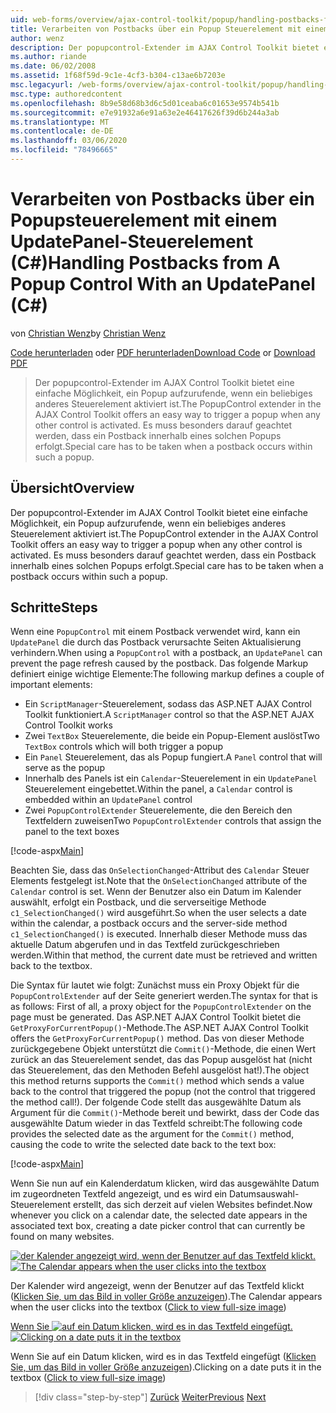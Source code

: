 ```yaml
---
uid: web-forms/overview/ajax-control-toolkit/popup/handling-postbacks-from-a-popup-control-with-an-updatepanel-cs
title: Verarbeiten von Postbacks über ein Popup Steuerelement mit einem Update Panel (C#) | Microsoft-Dokumentation
author: wenz
description: Der popupcontrol-Extender im AJAX Control Toolkit bietet eine einfache Möglichkeit, ein Popup aufzurufende, wenn ein beliebiges anderes Steuerelement aktiviert ist. Es muss besonders darauf geachtet werden...
ms.author: riande
ms.date: 06/02/2008
ms.assetid: 1f68f59d-9c1e-4cf3-b304-c13ae6b7203e
msc.legacyurl: /web-forms/overview/ajax-control-toolkit/popup/handling-postbacks-from-a-popup-control-with-an-updatepanel-cs
msc.type: authoredcontent
ms.openlocfilehash: 8b9e58d68b3d6c5d01ceaba6c01653e9574b541b
ms.sourcegitcommit: e7e91932a6e91a63e2e46417626f39d6b244a3ab
ms.translationtype: MT
ms.contentlocale: de-DE
ms.lasthandoff: 03/06/2020
ms.locfileid: "78496665"
---
```

# <a name="handling-postbacks-from-a-popup-control-with-an-updatepanel-c"></a><span data-ttu-id="aa38a-104">Verarbeiten von Postbacks über ein Popupsteuerelement mit einem UpdatePanel-Steuerelement (C#)</span><span class="sxs-lookup"><span data-stu-id="aa38a-104">Handling Postbacks from A Popup Control With an UpdatePanel (C#)</span></span>

<span data-ttu-id="aa38a-105">von [Christian Wenz](https://github.com/wenz)</span><span class="sxs-lookup"><span data-stu-id="aa38a-105">by [Christian Wenz](https://github.com/wenz)</span></span>

<span data-ttu-id="aa38a-106">[Code herunterladen](https://download.microsoft.com/download/9/3/f/93f8daea-bebd-4821-833b-95205389c7d0/PopupControl2.cs.zip) oder [PDF herunterladen](https://download.microsoft.com/download/2/d/c/2dc10e34-6983-41d4-9c08-f78f5387d32b/popupcontrol2CS.pdf)</span><span class="sxs-lookup"><span data-stu-id="aa38a-106">[Download Code](https://download.microsoft.com/download/9/3/f/93f8daea-bebd-4821-833b-95205389c7d0/PopupControl2.cs.zip) or [Download PDF](https://download.microsoft.com/download/2/d/c/2dc10e34-6983-41d4-9c08-f78f5387d32b/popupcontrol2CS.pdf)</span></span>

> <span data-ttu-id="aa38a-107">Der popupcontrol-Extender im AJAX Control Toolkit bietet eine einfache Möglichkeit, ein Popup aufzurufende, wenn ein beliebiges anderes Steuerelement aktiviert ist.</span><span class="sxs-lookup"><span data-stu-id="aa38a-107">The PopupControl extender in the AJAX Control Toolkit offers an easy way to trigger a popup when any other control is activated.</span></span> <span data-ttu-id="aa38a-108">Es muss besonders darauf geachtet werden, dass ein Postback innerhalb eines solchen Popups erfolgt.</span><span class="sxs-lookup"><span data-stu-id="aa38a-108">Special care has to be taken when a postback occurs within such a popup.</span></span>

## <a name="overview"></a><span data-ttu-id="aa38a-109">Übersicht</span><span class="sxs-lookup"><span data-stu-id="aa38a-109">Overview</span></span>

<span data-ttu-id="aa38a-110">Der popupcontrol-Extender im AJAX Control Toolkit bietet eine einfache Möglichkeit, ein Popup aufzurufende, wenn ein beliebiges anderes Steuerelement aktiviert ist.</span><span class="sxs-lookup"><span data-stu-id="aa38a-110">The PopupControl extender in the AJAX Control Toolkit offers an easy way to trigger a popup when any other control is activated.</span></span> <span data-ttu-id="aa38a-111">Es muss besonders darauf geachtet werden, dass ein Postback innerhalb eines solchen Popups erfolgt.</span><span class="sxs-lookup"><span data-stu-id="aa38a-111">Special care has to be taken when a postback occurs within such a popup.</span></span>

## <a name="steps"></a><span data-ttu-id="aa38a-112">Schritte</span><span class="sxs-lookup"><span data-stu-id="aa38a-112">Steps</span></span>

<span data-ttu-id="aa38a-113">Wenn eine `PopupControl` mit einem Postback verwendet wird, kann ein `UpdatePanel` die durch das Postback verursachte Seiten Aktualisierung verhindern.</span><span class="sxs-lookup"><span data-stu-id="aa38a-113">When using a `PopupControl` with a postback, an `UpdatePanel` can prevent the page refresh caused by the postback.</span></span> <span data-ttu-id="aa38a-114">Das folgende Markup definiert einige wichtige Elemente:</span><span class="sxs-lookup"><span data-stu-id="aa38a-114">The following markup defines a couple of important elements:</span></span>

- <span data-ttu-id="aa38a-115">Ein `ScriptManager`-Steuerelement, sodass das ASP.NET AJAX Control Toolkit funktioniert.</span><span class="sxs-lookup"><span data-stu-id="aa38a-115">A `ScriptManager` control so that the ASP.NET AJAX Control Toolkit works</span></span>
- <span data-ttu-id="aa38a-116">Zwei `TextBox` Steuerelemente, die beide ein Popup-Element auslöst</span><span class="sxs-lookup"><span data-stu-id="aa38a-116">Two `TextBox` controls which will both trigger a popup</span></span>
- <span data-ttu-id="aa38a-117">Ein `Panel` Steuerelement, das als Popup fungiert.</span><span class="sxs-lookup"><span data-stu-id="aa38a-117">A `Panel` control that will serve as the popup</span></span>
- <span data-ttu-id="aa38a-118">Innerhalb des Panels ist ein `Calendar`-Steuerelement in ein `UpdatePanel` Steuerelement eingebettet.</span><span class="sxs-lookup"><span data-stu-id="aa38a-118">Within the panel, a `Calendar` control is embedded within an `UpdatePanel` control</span></span>
- <span data-ttu-id="aa38a-119">Zwei `PopupControlExtender` Steuerelemente, die den Bereich den Textfeldern zuweisen</span><span class="sxs-lookup"><span data-stu-id="aa38a-119">Two `PopupControlExtender` controls that assign the panel to the text boxes</span></span>

[!code-aspx[Main](handling-postbacks-from-a-popup-control-with-an-updatepanel-cs/samples/sample1.aspx)]

<span data-ttu-id="aa38a-120">Beachten Sie, dass das `OnSelectionChanged`-Attribut des `Calendar` Steuer Elements festgelegt ist.</span><span class="sxs-lookup"><span data-stu-id="aa38a-120">Note that the `OnSelectionChanged` attribute of the `Calendar` control is set.</span></span> <span data-ttu-id="aa38a-121">Wenn der Benutzer also ein Datum im Kalender auswählt, erfolgt ein Postback, und die serverseitige Methode `c1_SelectionChanged()` wird ausgeführt.</span><span class="sxs-lookup"><span data-stu-id="aa38a-121">So when the user selects a date within the calendar, a postback occurs and the server-side method `c1_SelectionChanged()` is executed.</span></span> <span data-ttu-id="aa38a-122">Innerhalb dieser Methode muss das aktuelle Datum abgerufen und in das Textfeld zurückgeschrieben werden.</span><span class="sxs-lookup"><span data-stu-id="aa38a-122">Within that method, the current date must be retrieved and written back to the textbox.</span></span>

<span data-ttu-id="aa38a-123">Die Syntax für lautet wie folgt: Zunächst muss ein Proxy Objekt für die `PopupControlExtender` auf der Seite generiert werden.</span><span class="sxs-lookup"><span data-stu-id="aa38a-123">The syntax for that is as follows: First of all, a proxy object for the `PopupControlExtender` on the page must be generated.</span></span> <span data-ttu-id="aa38a-124">Das ASP.NET AJAX Control Toolkit bietet die `GetProxyForCurrentPopup()`-Methode.</span><span class="sxs-lookup"><span data-stu-id="aa38a-124">The ASP.NET AJAX Control Toolkit offers the `GetProxyForCurrentPopup()` method.</span></span> <span data-ttu-id="aa38a-125">Das von dieser Methode zurückgegebene Objekt unterstützt die `Commit()`-Methode, die einen Wert zurück an das Steuerelement sendet, das das Popup ausgelöst hat (nicht das Steuerelement, das den Methoden Befehl ausgelöst hat!).</span><span class="sxs-lookup"><span data-stu-id="aa38a-125">The object this method returns supports the `Commit()` method which sends a value back to the control that triggered the popup (not the control that triggered the method call!).</span></span> <span data-ttu-id="aa38a-126">Der folgende Code stellt das ausgewählte Datum als Argument für die `Commit()`-Methode bereit und bewirkt, dass der Code das ausgewählte Datum wieder in das Textfeld schreibt:</span><span class="sxs-lookup"><span data-stu-id="aa38a-126">The following code provides the selected date as the argument for the `Commit()` method, causing the code to write the selected date back to the text box:</span></span>

[!code-aspx[Main](handling-postbacks-from-a-popup-control-with-an-updatepanel-cs/samples/sample2.aspx)]

<span data-ttu-id="aa38a-127">Wenn Sie nun auf ein Kalenderdatum klicken, wird das ausgewählte Datum im zugeordneten Textfeld angezeigt, und es wird ein Datumsauswahl-Steuerelement erstellt, das sich derzeit auf vielen Websites befindet.</span><span class="sxs-lookup"><span data-stu-id="aa38a-127">Now whenever you click on a calendar date, the selected date appears in the associated text box, creating a date picker control that can currently be found on many websites.</span></span>

<span data-ttu-id="aa38a-128">[![der Kalender angezeigt wird, wenn der Benutzer auf das Textfeld klickt.](handling-postbacks-from-a-popup-control-with-an-updatepanel-cs/_static/image2.png)](handling-postbacks-from-a-popup-control-with-an-updatepanel-cs/_static/image1.png)</span><span class="sxs-lookup"><span data-stu-id="aa38a-128">[![The Calendar appears when the user clicks into the textbox](handling-postbacks-from-a-popup-control-with-an-updatepanel-cs/_static/image2.png)](handling-postbacks-from-a-popup-control-with-an-updatepanel-cs/_static/image1.png)</span></span>

<span data-ttu-id="aa38a-129">Der Kalender wird angezeigt, wenn der Benutzer auf das Textfeld klickt ([Klicken Sie, um das Bild in voller Größe anzuzeigen](handling-postbacks-from-a-popup-control-with-an-updatepanel-cs/_static/image3.png)).</span><span class="sxs-lookup"><span data-stu-id="aa38a-129">The Calendar appears when the user clicks into the textbox ([Click to view full-size image](handling-postbacks-from-a-popup-control-with-an-updatepanel-cs/_static/image3.png))</span></span>

<span data-ttu-id="aa38a-130">[Wenn Sie ![auf ein Datum klicken, wird es in das Textfeld eingefügt.](handling-postbacks-from-a-popup-control-with-an-updatepanel-cs/_static/image5.png)](handling-postbacks-from-a-popup-control-with-an-updatepanel-cs/_static/image4.png)</span><span class="sxs-lookup"><span data-stu-id="aa38a-130">[![Clicking on a date puts it in the textbox](handling-postbacks-from-a-popup-control-with-an-updatepanel-cs/_static/image5.png)](handling-postbacks-from-a-popup-control-with-an-updatepanel-cs/_static/image4.png)</span></span>

<span data-ttu-id="aa38a-131">Wenn Sie auf ein Datum klicken, wird es in das Textfeld eingefügt ([Klicken Sie, um das Bild in voller Größe anzuzeigen](handling-postbacks-from-a-popup-control-with-an-updatepanel-cs/_static/image6.png)).</span><span class="sxs-lookup"><span data-stu-id="aa38a-131">Clicking on a date puts it in the textbox ([Click to view full-size image](handling-postbacks-from-a-popup-control-with-an-updatepanel-cs/_static/image6.png))</span></span>

> [!div class="step-by-step"]
> <span data-ttu-id="aa38a-132">[Zurück](using-multiple-popup-controls-cs.md)
> [Weiter](handling-postbacks-from-a-popup-control-without-an-updatepanel-cs.md)</span><span class="sxs-lookup"><span data-stu-id="aa38a-132">[Previous](using-multiple-popup-controls-cs.md)
[Next](handling-postbacks-from-a-popup-control-without-an-updatepanel-cs.md)</span></span>
